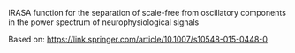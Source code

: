 IRASA function for the separation of scale-free from oscillatory components in the power spectrum of neurophysiological signals

Based on: https://link.springer.com/article/10.1007/s10548-015-0448-0